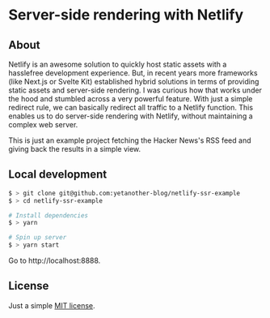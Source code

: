 # Server-side rendering with Netlify

## About

Netlify is an awesome solution to quickly host static assets with a hasslefree development experience. But, in recent years more frameworks (like Next.js or Svelte Kit) established hybrid solutions in terms of providing static assets and server-side rendering. I was curious how that works under the hood and stumbled across a very powerful feature. With just a simple redirect rule, we can basically redirect all traffic to a Netlify function. This enables us to do server-side rendering with Netlify, without maintaining a complex web server.

This is just an example project fetching the Hacker News's RSS feed and giving back the results in a simple view.

## Local development

```sh
$ > git clone git@github.com:yetanother-blog/netlify-ssr-example
$ > cd netlify-ssr-example

# Install dependencies
$ > yarn

# Spin up server
$ > yarn start
```

Go to http://localhost:8888.

## License

Just a simple [MIT license](./LICENSE).
